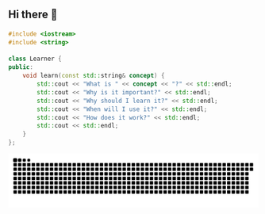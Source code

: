 ## Hi there 👋

<!--
**Sprinining/Sprinining** is a ✨ _special_ ✨ repository because its `README.md` (this file) appears on your GitHub profile.

Here are some ideas to get you started:

- 🔭 I’m currently working on ...
- 🌱 I’m currently learning ...
- 👯 I’m looking to collaborate on ...
- 🤔 I’m looking for help with ...
- 💬 Ask me about ...
- 📫 How to reach me: ...
- 😄 Pronouns: ...
- ⚡ Fun fact: ...
-->

```cpp
#include <iostream>
#include <string>

class Learner {
public:
    void learn(const std::string& concept) {
        std::cout << "What is " << concept << "?" << std::endl;
        std::cout << "Why is it important?" << std::endl;
        std::cout << "Why should I learn it?" << std::endl;
        std::cout << "When will I use it?" << std::endl;
        std::cout << "How does it work?" << std::endl;
        std::cout << std::endl;
    }
};
```

![Snake animation](https://raw.githubusercontent.com/Sprinining/Sprinining/output/github-contribution-grid-snake.svg)

